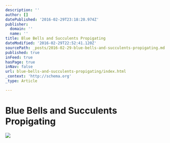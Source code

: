 ```yaml
---
description: ''
author: []
datePublished: '2016-02-29T23:18:20.974Z'
publisher:
  domain: ''
  name: ''
title: Blue Bells and Succulents Propigating
dateModified: '2016-02-29T22:52:41.120Z'
sourcePath: _posts/2016-02-29-blue-bells-and-succulents-propigating.md
published: true
inFeed: true
hasPage: true
inNav: false
url: blue-bells-and-succulents-propigating/index.html
_context: 'http://schema.org'
_type: Article

---
```

# Blue Bells and Succulents Propigating
![](https://the-grid-user-content.s3-us-west-2.amazonaws.com/e381f26f-dce4-4bc7-b060-135c365f210e.png)
